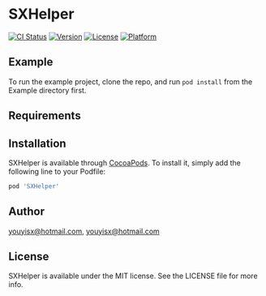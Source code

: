 # SXHelper

[![CI Status](https://img.shields.io/travis/youyisx@hotmail.com/SXHelper.svg?style=flat)](https://travis-ci.org/youyisx@hotmail.com/SXHelper)
[![Version](https://img.shields.io/cocoapods/v/SXHelper.svg?style=flat)](https://cocoapods.org/pods/SXHelper)
[![License](https://img.shields.io/cocoapods/l/SXHelper.svg?style=flat)](https://cocoapods.org/pods/SXHelper)
[![Platform](https://img.shields.io/cocoapods/p/SXHelper.svg?style=flat)](https://cocoapods.org/pods/SXHelper)

## Example

To run the example project, clone the repo, and run `pod install` from the Example directory first.

## Requirements

## Installation

SXHelper is available through [CocoaPods](https://cocoapods.org). To install
it, simply add the following line to your Podfile:

```ruby
pod 'SXHelper'
```

## Author

youyisx@hotmail.com, youyisx@hotmail.com

## License

SXHelper is available under the MIT license. See the LICENSE file for more info.
